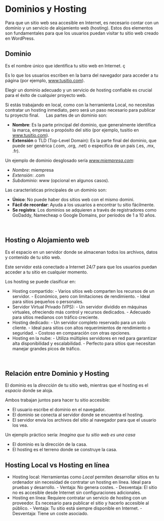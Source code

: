# Dominios y Hosting

Para que un sitio web sea accesible en Internet, es necesario contar con un dominio y un servicio de alojamiento web (hosting). Estos dos elementos son fundamentales para que los usuarios puedan visitar tu sitio web creado en WordPress.


## Dominio

Es el nombre único que identifica tu sitio web en Internet. ç

Es lo que los usuarios escriben en la barra del navegador para acceder a tu página (por ejemplo, www.tusitio.com).

Elegir un dominio adecuado y un servicio de hosting confiable es crucial para el éxito de cualquier proyecto web. 

Si estás trabajando en local, como con la herramienta Local, no necesitas contratar un hosting inmediato, pero será un paso necesario para publicar tu proyecto final.
 
Las partes de un dominio son:

- **Nombre**: Es la parte principal del dominio, que generalmente identifica la marca, empresa o propósito del sitio (por ejemplo, tusitio en www.tusitio.com).
- **Extensión** o TLD (Top-Level Domain): Es la parte final del dominio, que puede ser genérica (.com, .org, .net) o específica de un país (.es, .mx, .fr).


Un ejemplo de dominio desglosado sería *www.miempresa.com*:

- *Nombre*: miempresa
- *Extensión*: .com
- *Subdominio*: www (opcional en algunos casos).


Las características principales de un dominio son:
- **Único**: No puede haber dos sitios web con el mismo domini.
- **Fácil de recordar**: Ayuda a los usuarios a encontrar tu sitio fácilmente.
- **Se registra**: Los dominios se adquieren a través de registradores como GoDaddy, Namecheap o Google Domains, por períodos de 1 a 10 años.
<br>

## Hosting o Alojamiento web

Es el espacio en un servidor donde se almacenan todos los archivos, datos y contenido de tu sitio web. 

Este servidor está conectado a Internet 24/7 para que los usuarios puedan acceder a tu sitio en cualquier momento.



Los hosting se puede clasificar en:
- Hosting compartido:
        - Varios sitios web comparten los recursos de un servidor.
        - Económico, pero con limitaciones de rendimiento.
        - Ideal para sitios pequeños o personales.
- Servidor Virtual Privado (VPS):
        - Un servidor dividido en máquinas virtuales, ofreciendo más control y recursos dedicados.
        - Adecuado para sitios medianos con tráfico creciente.
- Hosting dedicado:
        - Un servidor completo reservado para un solo cliente.
        - Ideal para sitios con altos requerimientos de rendimiento o seguridad.
        - Costoso en comparación con otras opciones.
- Hosting en la nube:
        - Utiliza múltiples servidores en red para garantizar alta disponibilidad y escalabilidad.
        - Perfecto para sitios que necesitan manejar grandes picos de tráfico.
<br>

## Relación entre Dominio y Hosting

El dominio es la *dirección* de tu sitio web, mientras que el hosting es el *espacio* donde se aloja.

Ambos trabajan juntos para hacer tu sitio accesible:
- El usuario escribe el dominio en el navegador.
- El dominio se conecta al servidor donde se encuentra el hosting.
- El servidor envía los archivos del sitio al navegador para que el usuario los vea.


Un ejemplo práctico sería: *Imagina que tu sitio web es una casa*
- El dominio es la dirección de la casa.
- El hosting es el terreno donde se construye la casa.


## Hosting Local vs Hosting en línea

- Hosting local: Herramientas como *Local* permiten desarrollar sitios en tu ordenador sin necesidad de contratar un hosting en línea. Ideal para pruebas y desarrollo.
        - Ventaja: No genera costes.
        - Desventaja: El sitio no es accesible desde Internet sin configuraciones adicionales.
- Hosting en línea: Requiere contratar un servicio de hosting con un proveedor. Es necesario para publicar el sitio y hacerlo accesible al público.
        - Ventaja: Tu sitio está siempre disponible en Internet.
        - Desventaja: Tiene un coste asociado.
